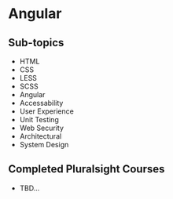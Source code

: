 # Angular

## Sub-topics

- HTML
- CSS
- LESS
- SCSS
- Angular
- Accessability
- User Experience
- Unit Testing
- Web Security
- Architectural
- System Design

## Completed Pluralsight Courses

- TBD...
